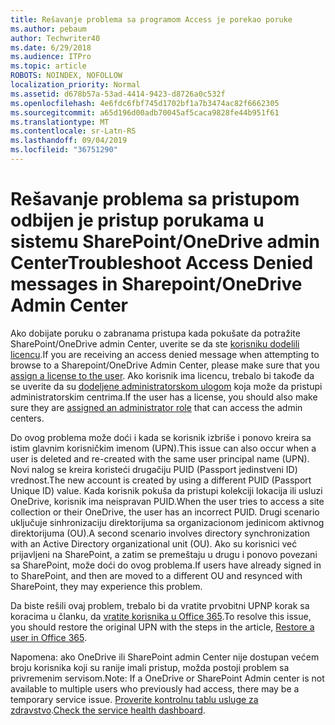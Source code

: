 ```yaml
---
title: Rešavanje problema sa programom Access je porekao poruke
ms.author: pebaum
author: Techwriter40
ms.date: 6/29/2018
ms.audience: ITPro
ms.topic: article
ROBOTS: NOINDEX, NOFOLLOW
localization_priority: Normal
ms.assetid: d678b57a-53ad-4414-9423-d8726a0c532f
ms.openlocfilehash: 4e6fdc6fbf745d1702bf1a7b3474ac82f6662305
ms.sourcegitcommit: a65d196d00adb70045af5caca9828fe44b951f61
ms.translationtype: MT
ms.contentlocale: sr-Latn-RS
ms.lasthandoff: 09/04/2019
ms.locfileid: "36751290"
---
```

# <a name="troubleshoot-access-denied-messages-in-sharepointonedrive-admin-center"></a><span data-ttu-id="56b9a-102">Rešavanje problema sa pristupom odbijen je pristup porukama u sistemu SharePoint/OneDrive admin Center</span><span class="sxs-lookup"><span data-stu-id="56b9a-102">Troubleshoot Access Denied messages in Sharepoint/OneDrive Admin Center</span></span>

<span data-ttu-id="56b9a-103">Ako dobijate poruku o zabranama pristupa kada pokušate da potražite SharePoint/OneDrive admin Center, uverite se da ste [korisniku dodelili licencu](https://docs.microsoft.com/office365/admin/subscriptions-and-billing/assign-licenses-to-users?view=o365-worldwide&amp;tabs=One).</span><span class="sxs-lookup"><span data-stu-id="56b9a-103">If you are receiving an access denied message when attempting to browse to a Sharepoint/OneDrive Admin Center, please make sure that you [assign a license to the user](https://docs.microsoft.com/office365/admin/subscriptions-and-billing/assign-licenses-to-users?view=o365-worldwide&amp;tabs=One).</span></span> <span data-ttu-id="56b9a-104">Ako korisnik ima licencu, trebalo bi takođe da se uverite da su [dodeljene administratorskom ulogom](https://docs.microsoft.com/office365/admin/add-users/about-admin-roles?view=o365-worldwide) koja može da pristupi administratorskim centrima.</span><span class="sxs-lookup"><span data-stu-id="56b9a-104">If the user has a license, you should also make sure they are [assigned an administrator role](https://docs.microsoft.com/office365/admin/add-users/about-admin-roles?view=o365-worldwide) that can access the admin centers.</span></span>

<span data-ttu-id="56b9a-105">Do ovog problema može doći i kada se korisnik izbriše i ponovo kreira sa istim glavnim korisničkim imenom (UPN).</span><span class="sxs-lookup"><span data-stu-id="56b9a-105">This issue can also occur when a user is deleted and re-created with the same user principal name (UPN).</span></span> <span data-ttu-id="56b9a-106">Novi nalog se kreira koristeći drugačiju PUID (Passport jedinstveni ID) vrednost.</span><span class="sxs-lookup"><span data-stu-id="56b9a-106">The new account is created by using a different PUID (Passport Unique ID) value.</span></span> <span data-ttu-id="56b9a-107">Kada korisnik pokuša da pristupi kolekciji lokacija ili usluzi OneDrive, korisnik ima neispravan PUID.</span><span class="sxs-lookup"><span data-stu-id="56b9a-107">When the user tries to access a site collection or their OneDrive, the user has an incorrect PUID.</span></span> <span data-ttu-id="56b9a-108">Drugi scenario uključuje sinhronizaciju direktorijuma sa organizacionom jedinicom aktivnog direktorijuma (OU).</span><span class="sxs-lookup"><span data-stu-id="56b9a-108">A second scenario involves directory synchronization with an Active Directory organizational unit (OU).</span></span> <span data-ttu-id="56b9a-109">Ako su korisnici već prijavljeni na SharePoint, a zatim se premeštaju u drugu i ponovo povezani sa SharePoint, može doći do ovog problema.</span><span class="sxs-lookup"><span data-stu-id="56b9a-109">If users have already signed in to SharePoint, and then are moved to a different OU and resynced with SharePoint, they may experience this problem.</span></span>

<span data-ttu-id="56b9a-110">Da biste rešili ovaj problem, trebalo bi da vratite prvobitni UPNP korak sa koracima u članku, da [vratite korisnika u Office 365](https://docs.microsoft.com/office365/admin/add-users/restore-user?view=o365-worldwide).</span><span class="sxs-lookup"><span data-stu-id="56b9a-110">To resolve this issue, you should restore the original UPN with the steps in the article, [Restore a user in Office 365](https://docs.microsoft.com/office365/admin/add-users/restore-user?view=o365-worldwide).</span></span>

<span data-ttu-id="56b9a-111">Napomena: ako OneDrive ili SharePoint admin Center nije dostupan većem broju korisnika koji su ranije imali pristup, možda postoji problem sa privremenim servisom.</span><span class="sxs-lookup"><span data-stu-id="56b9a-111">Note: If a OneDrive or SharePoint Admin center is not available to multiple users who previously had access, there may be a temporary service issue.</span></span>  <span data-ttu-id="56b9a-112">[Proverite kontrolnu tablu usluge za zdravstvo](https://portal.office.com/adminportal/home#/servicehealth).</span><span class="sxs-lookup"><span data-stu-id="56b9a-112">[Check the service health dashboard](https://portal.office.com/adminportal/home#/servicehealth).</span></span>


